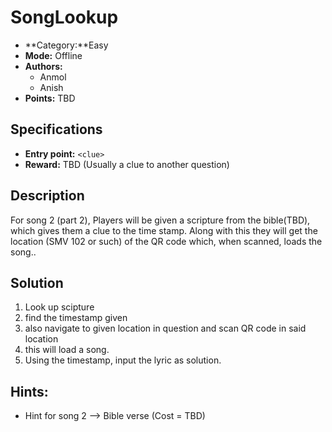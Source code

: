 # SongLookup

* **Category:**Easy 
* **Mode:** Offline
* **Authors:**
  * Anmol
  * Anish
* **Points:** TBD

## Specifications

* **Entry point:** `<clue>`
* **Reward:** TBD (Usually a clue to another question)

## Description

For song 2 (part 2), Players will be given a scripture from the bible(TBD), which gives them a clue to the time stamp. Along with this they will get the location (SMV 102 or such) of the QR code which, when scanned, loads the song..

## Solution

1. Look up scipture
2. find the timestamp given
3. also navigate to given location in question and scan QR code in said location
4. this will load a song.
5. Using the timestamp, input the lyric as solution.

## Hints:

 - Hint for song 2 --> Bible verse (Cost = TBD) 
 